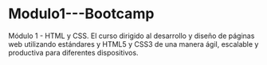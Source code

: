 # Modulo1---Bootcamp
Módulo 1 - HTML y CSS.  El curso dirigido al desarrollo y diseño de páginas web utilizando estándares y HTML5 y CSS3 de una manera ágil, escalable y productiva para diferentes dispositivos.  
